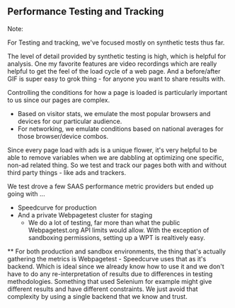 ## Performance Testing and Tracking


Note:

For Testing and tracking, we've focused mostly on synthetic tests thus far.
  
The level of detail provided by synthetic testing is high, which is helpful for analysis. One my favorite features are video recordings which are really helpful to get the feel of the load cycle of a web page. And a before/after GIF is super easy to grok thing - for anyone you want to share results with.



Controlling the conditions for how a page is loaded is particularly important to us since our pages are complex.
* Based on visitor stats, we emulate the most popular browsers and devices for our particular audience.
* For networking, we emulate conditions based on national averages for those browser/device combos.

Since every page load with ads is a unique flower, it's very helpful to be able to remove variables when we are dabbling at optimizing one specific, non-ad related thing. So we test and track our pages both with and without third party things - like ads and trackers.

We test drove a few SAAS performance metric providers but ended up going with ...
* Speedcurve for production
* And a private Webpagetest cluster for staging
	* We do a lot of testing, far more than what the public Webpagetest.org API limits would allow. With the exception of sandboxing permissions, setting up a WPT is realtively easy.

** For both production and sandbox environments, the thing that's actually gathering the metrics is Webpagetest - Speedcurve uses that as it's backend. Which is ideal since we already know how to use it and we don't have to do any re-interpretation of results due to differences in testing methodologies. Something that used Selenium for example might give different results and have different constraints. We just avoid that complexity by using a single backend that we know and trust.